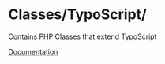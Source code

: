 # Classes/TypoScript/

Contains PHP Classes that extend TypoScript

[Documentation](https://docs.typo3.org/m/typo3/reference-coreapi/11.5/en-us/ApiOverview/SymfonyExpressionLanguage/Index.html#additional-functions)